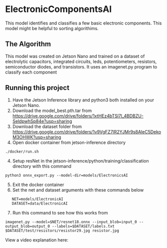 # ElectronicComponentsAI

 This model identifies and classifies a few basic electronic components. This model might be helpful to sorting algorithims.

## The Algorithm

This model was created on Jetson Nano and trained on a dataset of electrolytic capacitors, integrated circuits, leds, potentiometers, resistors, semiconductor diodes, and transistors. It uses an imagenet.py program to classify each component


## Running this project

1. Have the Jetson Inference library and python3 both installed on your Jetson Nano.
2. Download the model_best.pth.tar from https://drive.google.com/drive/folders/1xtHEz4bTSl7l_4BDBZU-SeldpwhSp84e?usp=sharing
3. Download the dataset folder from https://drive.google.com/drive/folders/1v9VgFZ7lR2YJMr9s8AleC5DekoM3OHWK?usp=sharing
4. Open docker container from jetson-inference directory
```
./docker/run.sh
```
4. Setup resNet in the jetson-inference/python/training/classification directory with this command
```
python3 onnx_export.py --model-dir=models/ElectronicsAI
```
5. Exit the docker container
6. Set the net and dataset arguments with these commands below
```
   NET=models/ElectronicAI
   DATASET=data/ElectronicAI
```
7. Run this command to see how this works from
```
imagenet.py --model=$NET/resnet18.onnx --input_blob=input_0 --output_blob=output_0 --labels=$DATASET/labels.txt $DATASET/test/resistors/resistor29.jpg resistor.jpg
```


View a video explanation here: 
